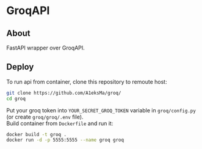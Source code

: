 # GroqAPI


## About
FastAPI wrapper over GroqAPI.

## Deploy

To run api from container, clone this repository to remoute host:
```bash
git clone https://github.com/A1eksMa/groq/
cd groq
```

Put your groq token into `YOUR_SECRET_GROQ_TOKEN` variable in `groq/config.py` (or create `groq/groq/.env` file).  
Build container from `Dockerfile` and run it:
```bash
docker build -t groq .
docker run -d -p 5555:5555 --name groq groq
```
